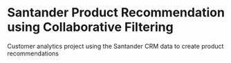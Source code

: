 # Santander Product Recommendation using Collaborative Filtering
Customer analytics project using the Santander CRM data to create product recommendations
